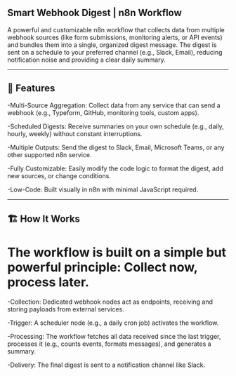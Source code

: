 ## Smart Webhook Digest | n8n Workflow

A powerful and customizable n8n workflow that collects data from multiple webhook sources (like form submissions, monitoring alerts, or API events) and bundles them into a single, organized digest message. The digest is sent on a schedule to your preferred channel (e.g., Slack, Email), reducing notification noise and providing a clear daily summary.

_____________

## 🌟 Features

-Multi-Source Aggregation: Collect data from any service that can send a webhook (e.g., Typeform, GitHub, monitoring tools, custom apps).

-Scheduled Digests: Receive summaries on your own schedule (e.g., daily, hourly, weekly) without constant interruptions.

-Multiple Outputs: Send the digest to Slack, Email, Microsoft Teams, or any other supported n8n service.

-Fully Customizable: Easily modify the code logic to format the digest, add new sources, or change conditions.

-Low-Code: Built visually in n8n with minimal JavaScript required.
______________________________________
## 🏗️ How It Works

# The workflow is built on a simple but powerful principle: Collect now, process later.

-Collection: Dedicated webhook nodes act as endpoints, receiving and storing payloads from external services.

-Trigger: A scheduler node (e.g., a daily cron job) activates the workflow.

-Processing: The workflow fetches all data received since the last trigger, processes it (e.g., counts events, formats messages), and generates a summary.

-Delivery: The final digest is sent to a notification channel like Slack.
